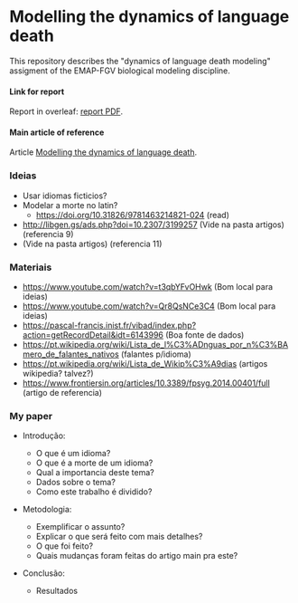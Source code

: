 # Modelling the dynamics of language death
This repository describes the "dynamics of language death modeling" assigment of the EMAP-FGV biological modeling discipline.

#### Link for report
Report in overleaf: [report PDF](https://pt.overleaf.com/read/vqjfqhspnmdb).

#### Main article of reference
Article [Modelling the dynamics of language death](https://www.nature.com/articles/424900a).


### Ideias

- Usar idiomas ficticios?
- Modelar a morte no latin?
	- https://doi.org/10.31826/9781463214821-024 (read)
- http://libgen.gs/ads.php?doi=10.2307/3199257 (Vide na pasta artigos) (referencia 9)
- (Vide na pasta artigos) (referencia 11)


### Materiais

- https://www.youtube.com/watch?v=t3qbYFvOHwk (Bom local para ideias)
- https://www.youtube.com/watch?v=Qr8QsNCe3C4 (Bom local para ideias)
- https://pascal-francis.inist.fr/vibad/index.php?action=getRecordDetail&idt=6143996 (Boa fonte de dados)
- https://pt.wikipedia.org/wiki/Lista_de_l%C3%ADnguas_por_n%C3%BAmero_de_falantes_nativos (falantes p/idioma)
- https://pt.wikipedia.org/wiki/Lista_de_Wikip%C3%A9dias (artigos wikipedia? talvez?)
- https://www.frontiersin.org/articles/10.3389/fpsyg.2014.00401/full (artigo de referencia)


### My paper

- Introdução:
	- O que é um idioma?
	- O que é a morte de um idioma?
	- Qual a importancia deste tema?
	- Dados sobre o tema?
	- Como este trabalho é dividido?

- Metodologia:
	- Exemplificar o assunto?
	- Explicar o que será feito com mais detalhes?
	- O que foi feito?
	- Quais mudanças foram feitas do artigo main pra este?

- Conclusão:
	- Resultados

